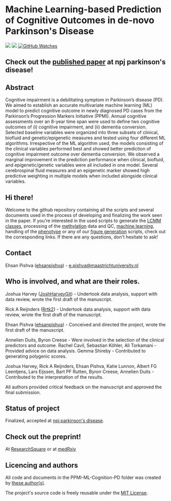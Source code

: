 # Machine Learning-based Prediction of Cognitive Outcomes in de-novo Parkinson's Disease

[![](https://img.shields.io/badge/Status-Published-green)](https://www.nature.com/articles/s41531-022-00409-5)
[![](https://img.shields.io/badge/Repository%20license-MIT-green)](https://github.com/Rrtk2/PPMI-ML-Cognition-PD/blob/master/LICENSE.md) 
[![GitHub Watches](https://img.shields.io/github/watchers/Rrtk2/PPMI-ML-Cognition-PD.svg?style=social&label=Watch&maxAge=2592000)](https://github.com/Rrtk2/PPMI-ML-Cognition-PD/watchers) 


## Check out the [published paper](https://www.nature.com/articles/s41531-022-00409-5) at npj parkinson's disease!


## Abstract
Cognitive impairment is a debilitating symptom in Parkinson’s disease (PD). We aimed to establish an accurate multivariate machine learning (ML) model to predict cognitive outcome in newly diagnosed PD cases from the Parkinson’s Progression Markers Initiative (PPMI). Annual cognitive assessments over an 8-year time span were used to define two cognitive outcomes of (i) cognitive impairment, and (ii) dementia conversion. Selected baseline variables were organized into three subsets of clinical, biofluid and genetic/epigenetic measures and tested using four different ML algorithms. Irrespective of the ML algorithm used, the models consisting of the clinical variables performed best and showed better prediction of cognitive impairment outcome over dementia conversion. We observed a marginal improvement in the prediction performance when clinical, biofluid, and epigenetic/genetic variables were all included in one model. Several cerebrospinal fluid measures and an epigenetic marker showed high predictive weighting in multiple models when included alongside clinical variables.

## Hi there!
Welcome to the github repository containing all the scripts and several documents used in the process of developing and finalizing the work seen in the paper. If you're interested in the used scripts to generate the [LCMM classes](https://github.com/Rrtk2/PPMI-ML-Cognition-PD/tree/main/Scripts/LCMM), processing of the [methylation](https://github.com/Rrtk2/PPMI-ML-Cognition-PD/tree/main/Scripts/Methylation_QC) data and QC, [machine learning](https://github.com/Rrtk2/PPMI-ML-Cognition-PD/tree/main/Scripts/Machine%20learning), handling of the [phenotype](https://github.com/Rrtk2/PPMI-ML-Cognition-PD/tree/main/Scripts/Phenotype) or any of our [figure generation](https://github.com/Rrtk2/PPMI-ML-Cognition-PD/tree/main/Scripts/Plotting) scripts, check out the corresponding links. If there are any questions, don't hesitate to ask!

## Contact
Ehsan Pishva ([ehsanpishva](https://github.com/ehsanpishva)) - e.pishva@maastrichtuniversity.nl 

## Who is involved, and what are their roles.
Joshua Harvey ([JoshHarveyGit](https://github.com/JoshHarveyGit)) - Undertook data analysis, support with data review, wrote the first draft of the manuscript.

Rick A Reijnders ([Rrtk2](https://github.com/Rrtk2)) - Undertook data analysis, support with data review, wrote the first draft of the manuscript.

Ehsan Pishva ([ehsanpishva](https://github.com/ehsanpishva)) - Conceived and directed the project, wrote the first draft of the manuscript.

Annelien Duits, Byron Creese - Were involved in the selection of the clinical predictors and outcome.
Rachel Cavil, Sebastian Köhler, Ali Torkamani - Provided advice on data analysis.
Gemma Shireby - Contributed to generating polygenic scores.

Joshua Harvey, Rick A Reijnders, Ehsan Pishva, Katie Lunnon, Albert FG Leentjens, Lars Eijssen, Bart PF Rutten, Byron Creese, Annelien Duits - Contributed to the interpretation of the results. 

All authors provided critical feedback on the manuscript and approved the final submission.


## Status of project
Finalized, accepted at [npj parkinson's disease](https://www.nature.com/npjparkd/).


## Check out the preprint!
At [ResearchSquare](https://doi.org/10.21203/rs.3.rs-1321402/v1) or at [medRxiv](https://doi.org/10.1101/2022.02.02.22270300)

## Licencing and authors
All code and documents in the PPMI-ML-Cognition-PD folder was created by [these author(s)](/AUTHORS.md).

The project's source code is freely reusable under the [MIT License](/LICENSE.md).
